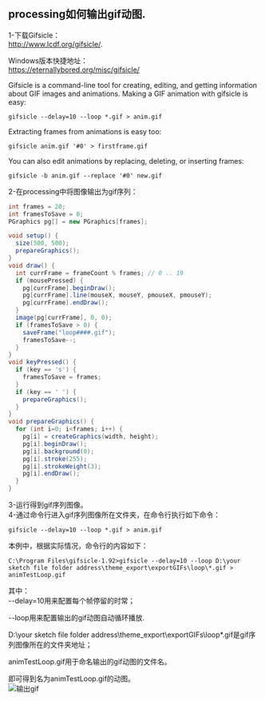 ## processing如何输出gif动图. 

1-下载Gifsicle：  
http://www.lcdf.org/gifsicle/. 

Windows版本快捷地址：  
https://eternallybored.org/misc/gifsicle/  

Gifsicle is a command-line tool for creating, editing, and getting information about GIF images and animations. Making a GIF animation with gifsicle is easy:
```
gifsicle --delay=10 --loop *.gif > anim.gif
```
Extracting frames from animations is easy too:
```
gifsicle anim.gif '#0' > firstframe.gif
```
You can also edit animations by replacing, deleting, or inserting frames:
```
gifsicle -b anim.gif --replace '#0' new.gif
```

2-在processing中将图像输出为gif序列：
```java
int frames = 20;
int framesToSave = 0;
PGraphics pg[] = new PGraphics[frames];

void setup() {
  size(500, 500);
  prepareGraphics();
}
void draw() {
  int currFrame = frameCount % frames; // 0 .. 19
  if (mousePressed) {
    pg[currFrame].beginDraw();
    pg[currFrame].line(mouseX, mouseY, pmouseX, pmouseY);
    pg[currFrame].endDraw();
  }
  image(pg[currFrame], 0, 0);
  if (framesToSave > 0) {
    saveFrame("loop####.gif");
    framesToSave--;
  }
}
void keyPressed() {
  if (key == 's') {
    framesToSave = frames;
  }
  if (key == ' ') {
    prepareGraphics();
  }
}
void prepareGraphics() {
  for (int i=0; i<frames; i++) {
    pg[i] = createGraphics(width, height);
    pg[i].beginDraw();
    pg[i].background(0);
    pg[i].stroke(255);
    pg[i].strokeWeight(3);
    pg[i].endDraw();
  }
}
```

3-运行得到gif序列图像。  
4-通过命令行进入gif序列图像所在文件夹，在命令行执行如下命令：
```
gifsicle --delay=10 --loop *.gif > anim.gif
```

本例中，根据实际情况，命令行的内容如下：
```
C:\Program Files\gifsicle-1.92>gifsicle --delay=10 --loop D:\your sketch file folder address\theme_export\exportGIFs\loop\*.gif > animTestLoop.gif
```
其中：  
--delay=10用来配置每个帧停留的时常；  

--loop用来配置输出的gif动图自动循环播放. 

D:\your sketch file folder address\theme_export\exportGIFs\loop\*.gif是gif序列图像所在的文件夹地址；  

animTestLoop.gif用于命名输出的gif动图的文件名。  


即可得到名为animTestLoop.gif的动图。  
![输出gif](https://github.com/ddurAdvisor/CreativeCoding2022Fall/blob/main/HowTos/mediaSource/animTestLoop.gif)
